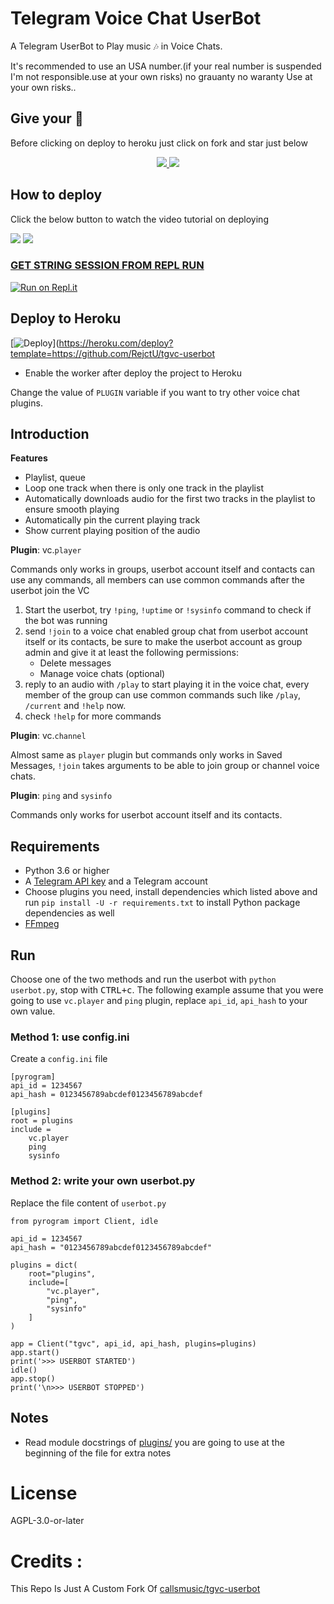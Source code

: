 # Telegram Voice Chat UserBot

A Telegram UserBot to Play music 🎶 in Voice Chats.

It's recommended to use an USA number.(if your real number is suspended I'm not responsible.use at your own risks) no grauanty no waranty
Use at your own risks..

## Give your 💙

Before clicking on deploy to heroku just click on fork and star just below

<p align="center">
  <a href="https://github.com/LushaiMusic/vc-userbot/fork">
    <img src="https://img.shields.io/github/forks/LushaiMusic/vc-userbot?label=Fork&style=social">
    
  </a>
  <a href="https://github.com/LushaiMusic/vc-userbot">
    <img src="https://img.shields.io/github/stars/LushaiMusic/vc-userbot?style=social">
  </a>
</p>

## How to deploy 

Click the below button to watch the video tutorial on deploying

<a href="https://youtu.be/EYLyV3VHthc"><img src="https://img.shields.io/badge/How%20To%20Deploy-blue.svg?logo=Youtube"></a>
<a href="https://youtu.be/EYLyV3VHthc"><img src="https://img.shields.io/youtube/views/EYLyV3VHthc?style=social">

###  GET STRING SESSION FROM REPL RUN

 [![Run on Repl.it](https://camo.githubusercontent.com/05149b448485553c6f14f6430a45c12dcc79ed3c/68747470733a2f2f7265706c2e69742f62616467652f6769746875622f6a61727669733231303930342f4a6172766973)](https://replit.com/@ZauteKm/generate-pyrogram-session-string#main.py)

## Deploy to Heroku

[![Deploy](https://www.herokucdn.com/deploy/button.svg)](https://heroku.com/deploy?template=https://github.com/RejctU/tgvc-userbot

- Enable the worker after deploy the project to Heroku

Change the value of `PLUGIN` variable if you want to try other voice chat
plugins.

## Introduction

**Features**

- Playlist, queue
- Loop one track when there is only one track in the playlist
- Automatically downloads audio for the first two tracks in the playlist to
  ensure smooth playing
- Automatically pin the current playing track
- Show current playing position of the audio

**Plugin**: vc.`player`

Commands only works in groups, userbot account itself and contacts can use any
commands, all members can use common commands after the userbot join the VC

1. Start the userbot, try `!ping`, `!uptime` or `!sysinfo` command to check if
   the bot was running
2. send `!join` to a voice chat enabled group chat from userbot account itself
   or its contacts, be sure to make the userbot account as group admin and give
   it at least the following permissions:
    - Delete messages
    - Manage voice chats (optional)
3. reply to an audio with `/play` to start playing it in the voice chat, every
   member of the group can use common commands such like `/play`, `/current`
   and `!help` now.
4. check `!help` for more commands

**Plugin**: vc.`channel`

Almost same as `player` plugin but commands only works in Saved Messages,
`!join` takes arguments to be able to join group or channel voice chats.

**Plugin**: `ping` and `sysinfo`

Commands only works for userbot account itself and its contacts.

## Requirements

- Python 3.6 or higher
- A
  [Telegram API key](https://docs.pyrogram.org/intro/quickstart#enjoy-the-api)
  and a Telegram account
- Choose plugins you need, install dependencies which listed above and run
  `pip install -U -r requirements.txt` to install Python package dependencies
  as well
- [FFmpeg](https://www.ffmpeg.org/)

## Run

Choose one of the two methods and run the userbot with
`python userbot.py`, stop with <kbd>CTRL+c</kbd>. The following example assume
that you were going to use `vc.player` and `ping` plugin, replace
`api_id`, `api_hash` to your own value.

### Method 1: use config.ini

Create a `config.ini` file

```
[pyrogram]
api_id = 1234567
api_hash = 0123456789abcdef0123456789abcdef

[plugins]
root = plugins
include =
    vc.player
    ping
    sysinfo
```

### Method 2: write your own userbot.py

Replace the file content of `userbot.py`

```
from pyrogram import Client, idle

api_id = 1234567
api_hash = "0123456789abcdef0123456789abcdef"

plugins = dict(
    root="plugins",
    include=[
        "vc.player",
        "ping",
        "sysinfo"
    ]
)

app = Client("tgvc", api_id, api_hash, plugins=plugins)
app.start()
print('>>> USERBOT STARTED')
idle()
app.stop()
print('\n>>> USERBOT STOPPED')
```

## Notes

- Read module docstrings of [plugins/](plugins) you are going to use at the
  beginning of the file for extra notes

# License

AGPL-3.0-or-later

# Credits :

This Repo Is Just A Custom Fork Of [callsmusic/tgvc-userbot](https://github.com/callsmusic/tgvc-userbot)
